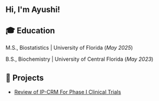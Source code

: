 ## Hi, I'm Ayushi!

## 🎓 Education
M.S., Biostatistics | University of Florida (_May 2025_)

B.S., Biochemistry | University of Central Florida (_May 2023_)

## 🚀 Projects
- [Review of IP-CRM For Phase I Clinical Trials](https://github.com/ayushi055/IP-CRM)
